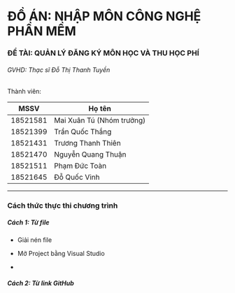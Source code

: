 # ĐỒ ÁN: NHẬP MÔN CÔNG NGHỆ PHẦN MỀM

### ĐỀ TÀI: QUẢN LÝ ĐĂNG KÝ MÔN HỌC VÀ THU HỌC PHÍ

###### GVHD: Thạc sĩ Đỗ Thị Thanh Tuyền

Thành viên:

| MSSV     | Họ tên                    |
| -------- | ------------------------- |
| 18521581 | Mai Xuân Tú (Nhóm trưởng) |
| 18521399 | Trần Quốc Thắng           |
| 18521431 | Trương Thanh Thiên        |
| 18521470 | Nguyễn Quang Thuận        |
| 18521511 | Phạm Đức Toàn             |
| 18521645 | Đỗ Quốc Vinh              |

---

### Cách thức thực thi chương trình

##### Cách 1: Từ file

- Giải nén file

- Mở Project bằng Visual Studio

- 

##### Cách 2: Từ link GitHub